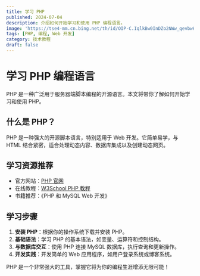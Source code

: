 ```yaml
---
title: 学习 PHP
published: 2024-07-04
description: 介绍如何开始学习和使用 PHP 编程语言。
image: 'https://tse4-mm.cn.bing.net/th/id/OIP-C.IqlkBw0InDZo2NWw_qevbwHaFD?w=259&h=180&c=7&r=0&o=5&dpr=1.3&pid=1.7'
tags: [PHP, 编程, Web 开发]
category: 技术教程
draft: false 
---
```


# 学习 PHP 编程语言

PHP 是一种广泛用于服务器端脚本编程的开源语言。本文将带你了解如何开始学习和使用 PHP。

## 什么是 PHP？

PHP 是一种强大的开源脚本语言，特别适用于 Web 开发。它简单易学，与 HTML 结合紧密，适合处理动态内容、数据库集成以及创建动态网页。

## 学习资源推荐

- 官方网站：[PHP 官网](https://www.php.net/)
- 在线教程：[W3School PHP 教程](https://www.w3schools.com/php/)
- 书籍推荐：《PHP 和 MySQL Web 开发》

## 学习步骤

1. **安装 PHP**：根据你的操作系统下载并安装 PHP。
2. **基础语法**：学习 PHP 的基本语法，如变量、运算符和控制结构。
3. **与数据库交互**：使用 PHP 连接 MySQL 数据库，执行查询和更新操作。
4. **开发实践**：开发简单的 Web 应用程序，如用户登录系统或博客系统。

PHP 是一个非常强大的工具，掌握它将为你的编程生涯增添无限可能！
